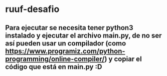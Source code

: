 # ruuf-desafio

## Para ejecutar se necesita tener python3 instalado y ejecutar el archivo main.py, de no ser así pueden usar un compilador (como https://www.programiz.com/python-programming/online-compiler/) y copiar el código que está en main.py :D 
